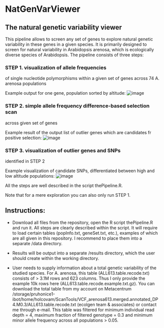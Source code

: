 # NatGenVarViewer
## The natural genetic variability viewer

This pipeline allows to screen any set of genes to explore natural genetic variability in these genes in a given species. It is primarily designed to screen for natural variability in Arabidopsis arenosa, which is ecologically diverse species of Arabidopsis. The pipeline consists of three steps:

### STEP 1. visualization of allele frequencies 
of single nucleotide polymorphisms within a given set of genes across 74 A. arenosa populations

Example output for one gene, population sorted by altitude:
![image](https://user-images.githubusercontent.com/40301863/218489804-db5cb2c6-98d6-434c-8e0d-d094d848f902.png)



### STEP 2. simple allele frequency difference-based selection scan 
across given set of genes

Example result of the output list of outlier genes which are candidates fr positive selection:
![image](https://user-images.githubusercontent.com/40301863/218490352-2783be8c-352c-4f10-b62a-f4dd5b2f690e.png)


### STEP 3. visualization of outlier genes and SNPs 
identified in STEP 2

Example visualization of candidate SNPs, differentiated between high and low altitude populations: 
![image](https://user-images.githubusercontent.com/40301863/218491704-d6843f0b-19da-4a3a-af98-7bce0476ccd5.png)




All the steps are well described in the script thePipeline.R.

Note that for a mere exploration you can also only run STEP 1.


## Instructions: 

- Download all files from the repository, open the R script thePipeline.R and run it. All steps are clearly described within the script. It will require to load certain tables (popInfo.txt, geneSet.txt, etc.), examples of which are all given in this repository. I recommend to place them into a separate /data directory. 

- Results will be output into a separate /results directory, which the user should create within the working directory.

- User needs to supply information about a total genetic variability of the studied species. For A. arenosa, this table (ALL613.table.recode.txt) consists of > 3.1M rows and 623 columns. Thus I only provide the example 10k rows here (ALL613.table.recode.example.txt.gz). You can download the total table from my account on Metacentrum /storage/pruhonice1-ibot/home/holcovam/ScanTools/VCF_arenosa613.merged.annotated_DP4.M0.3/ALL613.table.recode.txt (ecolgen team & associates) or contact me through e-mail. This table was filtered for minimum individual read depth = 4, maximum fraction of filtered genotype = 0.3 and minimum minor allele frequency across all populations > 0.05.






